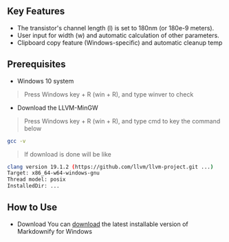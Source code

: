 ## Key Features
* The transistor's channel length (l) is set to 180nm (or 180e-9 meters).
* User input for width (w) and automatic calculation of other parameters.
* Clipboard copy feature (Windows-specific) and automatic cleanup temp

## Prerequisites
* Windows 10 system
> Press Windows key + R (win + R), and type winver to check
* Download the LLVM-MinGW
> Press Windows key + R (win + R), and type cmd to key the command below
```bash
gcc -v
```
> If download is done will be like
```bash
clang version 19.1.2 (https://github.com/llvm/llvm-project.git ...)
Target: x86_64-w64-windows-gnu
Thread model: posix
InstalledDir: ...
```

## How to Use
* Download
You can [download](https://github.com/amitmerchant1990/electron-markdownify/releases/tag/v1.2.0) the latest installable version of Markdownify for Windows

